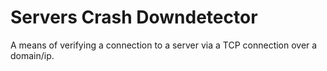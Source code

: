 # Servers Crash Downdetector
A means of verifying a connection to a server via a TCP connection over a domain/ip.
